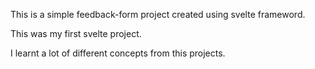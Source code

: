 This is a simple feedback-form project created using svelte frameword.

This was my first svelte project.

I learnt a lot of different concepts from this projects.